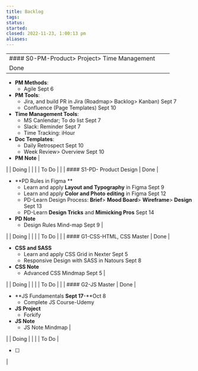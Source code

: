 ```yaml
---
title: Backlog
tags: 
status: 
started: 
closed: 2022-11-23, 1:00:13 pm
aliases: 
---
```


|  |  |  |
| --- | --- | --- |
| #### S0-PM-Product> Project> Time Management
 | Done | 

- **PM Methods**: 
   - Agile Sept 6
- **PM Tools**: 
   - Jira, and build PR in Jira (Roadmap> Backlog> Kanban) Sept 7
   - Confluence (Page Templates) Sept 10
- **Time Management Tools**: 
   - MS Canlendar; To do list  Sept 7
   - Slack: Reminder  Sept 7
   - Time Tracking: iHour
- **Doc Templates**: 
   - Daily Retrospect Sept 10
   - Week Review> Overview Sept 10
- **PM Note**
 |

|  | Doing | 
 |
|  | To Do |  |
| #### S1-PD- Product Design
 | Done | 

- **PD Rules in Figma **
   - Learn and apply **Layout and Typography** in Figma Sept 9
   - Learn and apply **Color and Photo** **editing** in Figma Sept 12
   - PD-Learn Design Process: **Brief**> **Mood Board**> **Wireframe**> **Design** Sept 13
   - PD-Learn **Design Tricks** and **Mimicking Pros** Sept 14
- **PD Note**
   - Design Rules Mind-map Sept 9
 |

|  | Doing |  |
|  | To Do |  |
| #### G1-CSS-HTML, CSS Master
 | Done | 

- **CSS and SASS**
   - Learn and apply CSS Grid in Nexter Sept 5
   - Responsive Design with SASS in Natours Sept 8
- **CSS Note**
   - Advanced CSS Mindmap Sept 5
 |

|  | Doing | 
 |
|  | To Do |  |
| #### G2-JS Master
 | Done | 

- **JS Fundamentals **Sept 17**-**Oct 8
   - Complete JS Course-Udemy
- **JS Project**
   - Forkify
- **JS Note**
   - JS Note Mindmap
 |

|  | Doing |  |
|  | To Do | 

- [ ] 

 |


